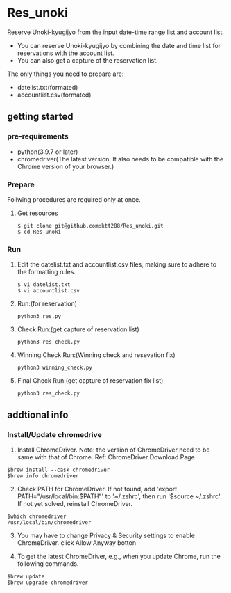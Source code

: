 # Res_unoki

Reserve Unoki-kyugijyo from the input date-time range list and account list.

- You can reserve Unoki-kyugijyo by combining the date and time list for reservations with the account list.
- You can also get a capture of the reservation list.

The only things you need to prepare are:

- datelist.txt(formated)
- accountlist.csv(formated)

## getting started
### pre-requirements
- python(3.9.7 or later)
- chromedriver(The latest version. It also needs to be compatible with the Chrome version of your browser.)

### Prepare
Follwing procedures are required only at once.

1. Get resources
   ```
   $ git clone git@github.com:ktt288/Res_unoki.git
   $ cd Res_unoki
### Run
1. Edit the datelist.txt and accountlist.csv files, making sure to adhere to the formatting rules.
   ```
   $ vi datelist.txt
   $ vi accountlist.csv
2. Run:(for reservation)
   ```
   python3 res.py
3. Check Run:(get capture of reservation list)
   ```
   python3 res_check.py
4. Winning Check Run:(Winning check and resevation fix)
   ```
   python3 winning_check.py
5. Final Check Run:(get capture of reservation fix list)
   ```
   python3 res_check.py
   
## addtional info
### Install/Update chromedrive
1. Install ChromeDriver. Note: the version of ChromeDriver need to be same with that of Chrome.
Ref: ChromeDriver Download Page
```
$brew install --cask chromedriver
$brew info chromedriver
```
2. Check PATH for ChromeDriver.
If not found, add 'export PATH="/usr/local/bin:$PATH"' to '~/.zshrc', then run '$source ~/.zshrc'. If not yet solved, reinstall ChromeDriver.
```
$which chromedriver
/usr/local/bin/chromedriver
```
3. You may have to change Privacy & Security settings to enable ChromeDriver.
click Allow Anyway botton

4. To get the latest ChromeDriver, e.g., when you update Chrome, run the following commands.
```
$brew update
$brew upgrade chromedriver
```

